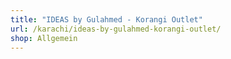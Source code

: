 ```yaml
---
title: "IDEAS by Gulahmed - Korangi Outlet"
url: /karachi/ideas-by-gulahmed-korangi-outlet/
shop: Allgemein
---
```


